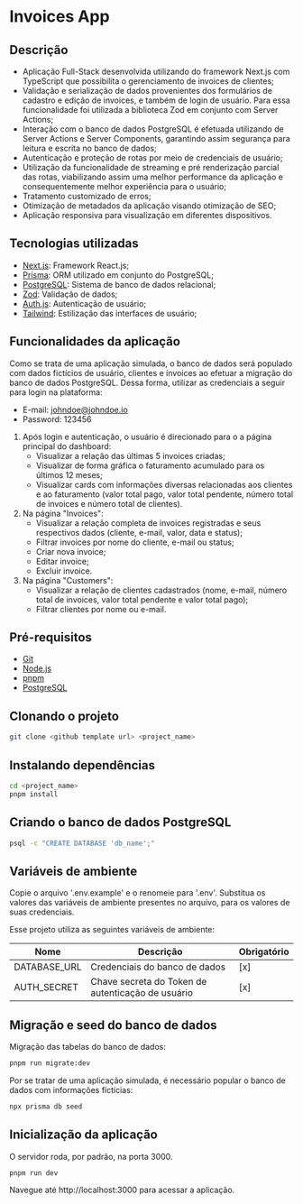 # Invoices App

## Descrição

-   Aplicação Full-Stack desenvolvida utilizando do framework Next.js com TypeScript que possibilita o gerenciamento de invoices de clientes;
-   Validação e serialização de dados provenientes dos formulários de cadastro e edição de invoices, e também de login de usuário. Para essa funcionalidade foi utilizada a biblioteca Zod em conjunto com Server Actions;
-   Interação com o banco de dados PostgreSQL é efetuada utilizando de Server Actions e Server Components, garantindo assim segurança para leitura e escrita no banco de dados;
-   Autenticação e proteção de rotas por meio de credenciais de usuário;
-   Utilização da funcionalidade de streaming e pré renderização parcial das rotas, viabilizando assim uma melhor performance da aplicação e consequentemente melhor experiência para o usuário;
-   Tratamento customizado de erros;
-   Otimização de metadados da aplicação visando otimização de SEO;
-   Aplicação responsiva para visualização em diferentes dispositivos.

## Tecnologias utilizadas

-   [Next.js](https://nextjs.org/): Framework React.js;
-   [Prisma](https://www.prisma.io/): ORM utilizado em conjunto do PostgreSQL;
-   [PostgreSQL](https://www.postgresql.org/): Sistema de banco de dados relacional;
-   [Zod](https://zod.dev/): Validação de dados;
-   [Auth.js](https://authjs.dev/): Autenticação de usuário;
-   [Tailwind](https://tailwindcss.com/): Estilização das interfaces de usuário;

## Funcionalidades da aplicação

Como se trata de uma aplicação simulada, o banco de dados será populado com dados fictícios de usuário, clientes e invoices ao efetuar a migração do banco de dados PostgreSQL.
Dessa forma, utilizar as credenciais a seguir para login na plataforma:

-   E-mail: johndoe@johndoe.io
-   Password: 123456

1. Após login e autenticação, o usuário é direcionado para o a página principal do dashboard:
    - Visualizar a relação das últimas 5 invoices criadas;
    - Visualizar de forma gráfica o faturamento acumulado para os últimos 12 meses;
    - Visualizar cards com informações diversas relacionadas aos clientes e ao faturamento (valor total pago, valor total pendente, número total de invoices e número total de clientes).
2. Na página "Invoices":
    - Visualizar a relação completa de invoices registradas e seus respectivos dados (cliente, e-mail, valor, data e status);
    - Filtrar invoices por nome do cliente, e-mail ou status;
    - Criar nova invoice;
    - Editar invoice;
    - Excluir invoice.
3. Na página "Customers":
    - Visualizar a relação de clientes cadastrados (nome, e-mail, número total de invoices, valor total pendente e valor total pago);
    - Filtrar clientes por nome ou e-mail.

## Pré-requisitos

-   [Git](https://git-scm.com/)
-   [Node.js](https://nodejs.org/en)
-   [pnpm](https://pnpm.io/)
-   [PostgreSQL](https://www.postgresql.org/)

## Clonando o projeto

```bash
git clone <github template url> <project_name>
```

## Instalando dependências

```bash
cd <project_name>
pnpm install
```

## Criando o banco de dados PostgreSQL

```bash
psql -c "CREATE DATABASE 'db_name';"
```

## Variáveis de ambiente

Copie o arquivo '.env.example' e o renomeie para '.env'. Substitua os valores das variáveis de ambiente presentes no arquivo, para os valores de suas credenciais.

Esse projeto utiliza as seguintes variáveis de ambiente:

| Nome         | Descrição                                         | Obrigatório |
| ------------ | ------------------------------------------------- | ----------- |
| DATABASE_URL | Credenciais do banco de dados                     | [x]         |
| AUTH_SECRET  | Chave secreta do Token de autenticação de usuário | [x]         |

## Migração e seed do banco de dados

Migração das tabelas do banco de dados:

```bash
pnpm run migrate:dev
```

Por se tratar de uma aplicação simulada, é necessário popular o banco de dados com informações fictícias:

```bash
npx prisma db seed
```

## Inicialização da aplicação

O servidor roda, por padrão, na porta 3000.

```bash
pnpm run dev
```

Navegue até http://localhost:3000 para acessar a aplicação.
